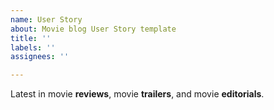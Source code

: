 ```yaml
---
name: User Story
about: Movie blog User Story template
title: ''
labels: ''
assignees: ''

---
```


Latest in movie **reviews**, movie **trailers**, and movie **editorials**.
